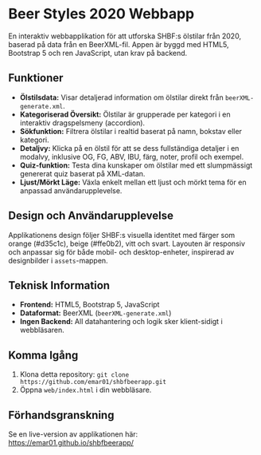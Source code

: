 # Beer Styles 2020 Webbapp

En interaktiv webbapplikation för att utforska SHBF:s ölstilar från 2020, baserad på data från en BeerXML-fil. Appen är byggd med HTML5, Bootstrap 5 och ren JavaScript, utan krav på backend.

## Funktioner

*   **Ölstilsdata:** Visar detaljerad information om ölstilar direkt från `beerXML-generate.xml`.
*   **Kategoriserad Översikt:** Ölstilar är grupperade per kategori i en interaktiv dragspelsmeny (accordion).
*   **Sökfunktion:** Filtrera ölstilar i realtid baserat på namn, bokstav eller kategori.
*   **Detaljvy:** Klicka på en ölstil för att se dess fullständiga detaljer i en modalvy, inklusive OG, FG, ABV, IBU, färg, noter, profil och exempel.
*   **Quiz-funktion:** Testa dina kunskaper om ölstilar med ett slumpmässigt genererat quiz baserat på XML-datan.
*   **Ljust/Mörkt Läge:** Växla enkelt mellan ett ljust och mörkt tema för en anpassad användarupplevelse.

## Design och Användarupplevelse

Applikationens design följer SHBF:s visuella identitet med färger som orange (#d35c1c), beige (#ffe0b2), vitt och svart. Layouten är responsiv och anpassar sig för både mobil- och desktop-enheter, inspirerad av designbilder i `assets`-mappen.

## Teknisk Information

*   **Frontend:** HTML5, Bootstrap 5, JavaScript
*   **Dataformat:** BeerXML (`beerXML-generate.xml`)
*   **Ingen Backend:** All datahantering och logik sker klient-sidigt i webbläsaren.

## Komma Igång

1.  Klona detta repository: `git clone https://github.com/emar01/shbfbeerapp.git`
2.  Öppna `web/index.html` i din webbläsare.

## Förhandsgranskning

Se en live-version av applikationen här:
https://emar01.github.io/shbfbeerapp/